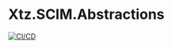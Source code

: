 # Xtz.SCIM.Abstractions

[![CI/CD](https://github.com/dev-experience/Xtz.SCIM.Abstractions/actions/workflows/github-actions.yml/badge.svg)](https://github.com/dev-experience/Xtz.SCIM.Abstractions/actions/workflows/github-actions.yml)
